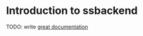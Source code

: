 # Introduction to ssbackend

TODO: write [great documentation](http://jacobian.org/writing/what-to-write/)

